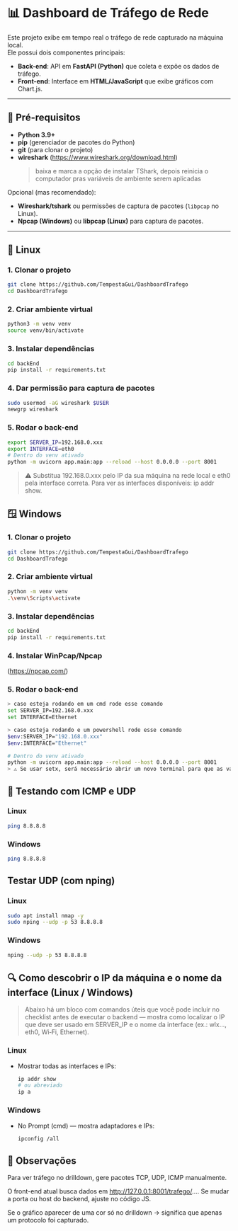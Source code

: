 # 📊 Dashboard de Tráfego de Rede

Este projeto exibe em tempo real o tráfego de rede capturado na máquina local.  
Ele possui dois componentes principais:  

- **Back-end**: API em **FastAPI (Python)** que coleta e expõe os dados de tráfego.  
- **Front-end**: Interface em **HTML/JavaScript** que exibe gráficos com Chart.js.  

---

## 🚀 Pré-requisitos

- **Python 3.9+**  
- **pip** (gerenciador de pacotes do Python)  
- **git** (para clonar o projeto)  
- **wireshark** (https://www.wireshark.org/download.html)
  > baixa e marca a opção de instalar TShark, depois reinicia o computador pras variáveis de ambiente serem aplicadas
  
Opcional (mas recomendado):  
- **Wireshark/tshark** ou permissões de captura de pacotes (`libpcap` no Linux).  
- **Npcap (Windows)** ou **libpcap (Linux)** para captura de pacotes.  

---

## 🐧 Linux

### 1. Clonar o projeto
```bash
git clone https://github.com/TempestaGui/DashboardTrafego
cd DashboardTrafego
```
### 2. Criar ambiente virtual
```bash
python3 -m venv venv
source venv/bin/activate
```
### 3. Instalar dependências
```bash
cd backEnd
pip install -r requirements.txt
```
### 4. Dar permissão para captura de pacotes
```bash
sudo usermod -aG wireshark $USER
newgrp wireshark
```
### 5. Rodar o back-end
```bash
export SERVER_IP=192.168.0.xxx
export INTERFACE=eth0
# Dentro do venv ativado
python -m uvicorn app.main:app --reload --host 0.0.0.0 --port 8001
```
> ⚠️ Substitua 192.168.0.xxx pelo IP da sua máquina na rede local e eth0 pela interface correta. Para ver as interfaces disponíveis: ip addr show.

## 🪟 Windows
### 1. Clonar o projeto
```bash
git clone https://github.com/TempestaGui/DashboardTrafego
cd DashboardTrafego
```
### 2. Criar ambiente virtual
```bash
python -m venv venv
.\venv\Scripts\activate
```
### 3. Instalar dependências
```bash
cd backEnd
pip install -r requirements.txt
```
### 4. Instalar WinPcap/Npcap
(https://npcap.com/)
### 5. Rodar o back-end
```bash
> caso esteja rodando em um cmd rode esse comando
set SERVER_IP=192.168.0.xxx
set INTERFACE=Ethernet

> caso esteja rodando e um powershell rode esse comando
$env:SERVER_IP="192.168.0.xxx"
$env:INTERFACE="Ethernet"
```

```bash
# Dentro do venv ativado
python -m uvicorn app.main:app --reload --host 0.0.0.0 --port 8001
> ⚠️ Se usar setx, será necessário abrir um novo terminal para que as variáveis apareçam na sessão atual.
```

## 🔎 Testando com ICMP e UDP
### Linux
```bash
ping 8.8.8.8
```
### Windows
```bash
ping 8.8.8.8
```

## Testar UDP (com nping)
### Linux
```bash
sudo apt install nmap -y
sudo nping --udp -p 53 8.8.8.8
```
### Windows
```bash
nping --udp -p 53 8.8.8.8
```

## 🔍 Como descobrir o IP da máquina e o nome da interface (Linux / Windows)
> Abaixo há um bloco com comandos úteis que você pode incluir no checklist antes de executar o 
> backend — mostra como localizar o IP que deve ser usado em SERVER_IP e o nome da interface (ex.: wlx..., eth0, Wi‑Fi, Ethernet).

### Linux
- Mostrar todas as interfaces e IPs:
  ```bash
  ip addr show
  # ou abreviado
  ip a
  ```
### Windows 
- No Prompt (cmd) — mostra adaptadores e IPs:
  ```bash
  ipconfig /all
  ```

## 📌 Observações

Para ver tráfego no drilldown, gere pacotes TCP, UDP, ICMP manualmente.

O front-end atual busca dados em http://127.0.0.1:8001/trafego/....
Se mudar a porta ou host do backend, ajuste no código JS.

Se o gráfico aparecer de uma cor só no drilldown → significa que apenas um protocolo foi capturado.
